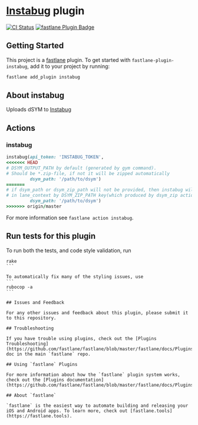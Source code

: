 # [Instabug](https://instabug.com/) plugin
[![CI Status](http://img.shields.io/travis/SiarheiFedartsou/fastlane-plugin-instabug.svg?style=flat)](https://travis-ci.org/SiarheiFedartsou/fastlane-plugin-instabug)
[![fastlane Plugin Badge](https://rawcdn.githack.com/fastlane/fastlane/master/fastlane/assets/plugin-badge.svg)](https://rubygems.org/gems/fastlane-plugin-instabug)

## Getting Started

This project is a [fastlane](https://github.com/fastlane/fastlane) plugin. To get started with `fastlane-plugin-instabug`, add it to your project by running:

```bash
fastlane add_plugin instabug
```

## About instabug

Uploads dSYM to [Instabug](https://instabug.com/)

## Actions

### instabug

```ruby
instabug(api_token: 'INSTABUG_TOKEN',
<<<<<<< HEAD
# DSYM_OUTPUT_PATH by default (generated by gym command).
# Should be *.zip-file, if not it will be zipped automatically
         dsym_path: '/path/to/dsym')
=======
# if dsym_path or dsym_zip_path will not be provided, then instabug will try to find path to dSYM 
# in lane_context by DSYM_ZIP_PATH key(which produced by dsym_zip action)
         dsym_path: '/path/to/dsym') 
>>>>>>> origin/master
```

For more information see `fastlane action instabug`.

## Run tests for this plugin

To run both the tests, and code style validation, run

````
rake
```

To automatically fix many of the styling issues, use
```
rubocop -a
```

## Issues and Feedback

For any other issues and feedback about this plugin, please submit it to this repository.

## Troubleshooting

If you have trouble using plugins, check out the [Plugins Troubleshooting](https://github.com/fastlane/fastlane/blob/master/fastlane/docs/PluginsTroubleshooting.md) doc in the main `fastlane` repo.

## Using `fastlane` Plugins

For more information about how the `fastlane` plugin system works, check out the [Plugins documentation](https://github.com/fastlane/fastlane/blob/master/fastlane/docs/Plugins.md).

## About `fastlane`

`fastlane` is the easiest way to automate building and releasing your iOS and Android apps. To learn more, check out [fastlane.tools](https://fastlane.tools).
